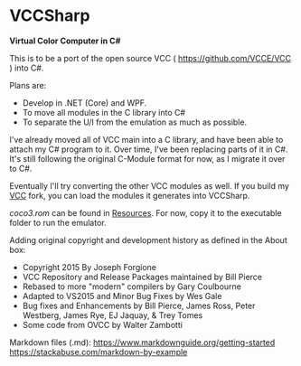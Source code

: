 # VCCSharp
__Virtual Color Computer in C#__

This is to be a port of the open source VCC ( https://github.com/VCCE/VCC ) into C#.

Plans are:
* Develop in .NET (Core) and WPF.
* To move all modules in the C library into C#
* To separate the U/I from the emulation as much as possible.

I've already moved all of VCC main into a C library, and have been able to attach my C# program to it.  Over time, I've been replacing parts of it in C#.  It's still following the original C-Module format for now, as I migrate it over to C#.

Eventually I'll try converting the other VCC modules as well.  If you build my [VCC](https://github.com/eric-914/VCC) fork, you can load the modules it generates into VCCSharp.

_coco3.rom_ can be found in [Resources](https://github.com/eric-914/VCCSharp/tree/main/resources/resources).  For now, copy it to the executable folder to run the emulator.

Adding original copyright and development history as defined in the About box:
* Copyright 2015 By Joseph Forgione
* VCC Repository and Release Packages maintained by Bill Pierce
* Rebased to more "modern" compilers by Gary Coulbourne
* Adapted to VS2015 and Minor Bug Fixes by Wes Gale
* Bug fixes and Enhancements by Bill Pierce, James Ross, Peter Westberg, James Rye, EJ Jaquay, & Trey Tomes
* Some code from OVCC by Walter Zambotti
		  
Markdown files (.md): 
https://www.markdownguide.org/getting-started
https://stackabuse.com/markdown-by-example